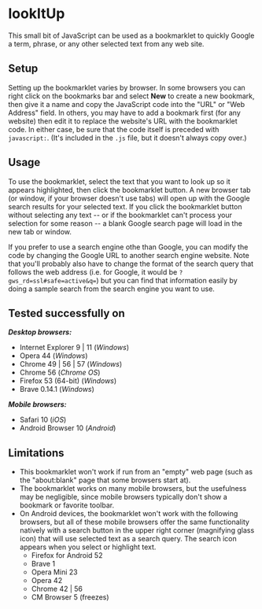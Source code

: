 # lookItUp

This small bit of JavaScript can be used as a bookmarklet to quickly Google a term, phrase, or any other selected text from any web site.

## Setup

Setting up the bookmarklet varies by browser. In some browsers you can right click on the bookmarks bar and select **New** to create a new bookmark, then give it a name and copy the JavaScript code into the "URL" or "Web Address" field.  In others, you may have to add a bookmark first (for any website) then edit it to replace the website's URL with the bookmarklet code.  In either case, be sure that the code itself is preceded with `javascript:`.  (It's included in the `.js` file, but it doesn't always copy over.)

## Usage

To use the bookmarklet, select the text that you want to look up so it appears highlighted, then click the bookmarklet button.  A new browser tab (or window, if your browser doesn't use tabs) will open up with the Google search results for your selected text.  If you click the bookmarklet button without selecting any text -- or if the bookmarklet can't process your selection for some reason -- a blank Google search page will load in the new tab or window.

If you prefer to use a search engine othe than Google, you can modify the code by changing the Google URL to another search engine website.  Note that you'll probably also have to change the format of the search query that follows the web address (i.e. for Google, it would be `?gws_rd=ssl#safe=active&q=`) but you can find that information easily by doing a sample search from the search engine you want to use.

## Tested successfully on

***Desktop browsers:***
- Internet Explorer 9 | 11 (*Windows*)
- Opera 44 (*Windows*)
- Chrome 49 | 56 | 57 (*Windows*)
- Chrome 56 (*Chrome OS*)
- Firefox 53 (64-bit) (*Windows*)
- Brave 0.14.1 (*Windows*)

***Mobile browsers:***
- Safari 10 (*iOS*)
- Android Browser 10 (*Android*)

## Limitations

- This bookmarklet won't work if run from an "empty" web page (such as the "about:blank" page that some browsers start at).
- The bookmarklet works on many mobile browsers, but the usefulness may be negligible, since mobile browsers typically don't show a bookmark or favorite toolbar.
- On Android devices, the bookmarklet won't work with the following browsers, but all of these mobile browsers offer the same functionality natively with a search button in the upper right corner (magnifying glass icon) that will use selected text as a search query.  The search icon appears when you select or highlight text.
    - Firefox for Android 52
    - Brave 1
    - Opera Mini 23
    - Opera 42
    - Chrome 42 | 56
    - CM Browser 5 (freezes)
 
